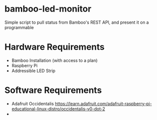 bamboo-led-monitor
==================

Simple script to pull status from Bamboo's REST API, and present it on a programmable 


Hardware Requirements
=====================

* Bamboo Installation (with access to a plan)
* Raspberry Pi 
* Addressible LED Strip

Software Requirements
=====================

* Adafruit Occidentalis https://learn.adafruit.com/adafruit-raspberry-pi-educational-linux-distro/occidentalis-v0-dot-2
*
